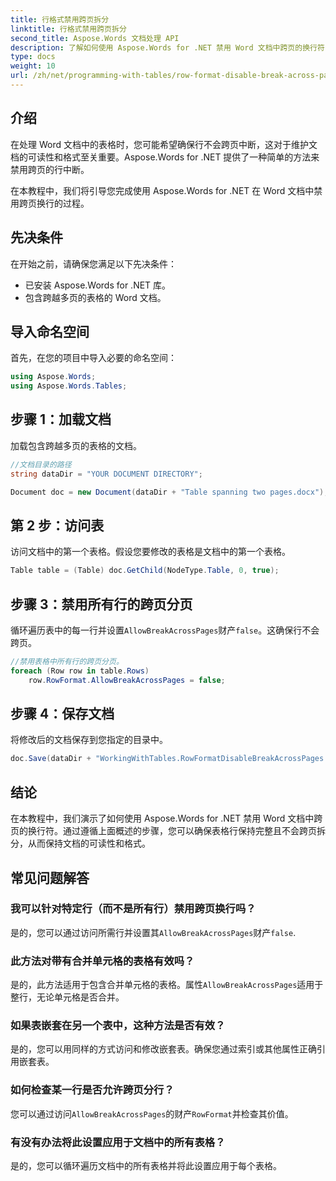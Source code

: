 ```yaml
---
title: 行格式禁用跨页拆分
linktitle: 行格式禁用跨页拆分
second_title: Aspose.Words 文档处理 API
description: 了解如何使用 Aspose.Words for .NET 禁用 Word 文档中跨页的换行符，以保持表格的可读性和格式。
type: docs
weight: 10
url: /zh/net/programming-with-tables/row-format-disable-break-across-pages/
---
```

## 介绍

在处理 Word 文档中的表格时，您可能希望确保行不会跨页中断，这对于维护文档的可读性和格式至关重要。Aspose.Words for .NET 提供了一种简单的方法来禁用跨页的行中断。

在本教程中，我们将引导您完成使用 Aspose.Words for .NET 在 Word 文档中禁用跨页换行的过程。

## 先决条件

在开始之前，请确保您满足以下先决条件：
- 已安装 Aspose.Words for .NET 库。
- 包含跨越多页的表格的 Word 文档。

## 导入命名空间

首先，在您的项目中导入必要的命名空间：

```csharp
using Aspose.Words;
using Aspose.Words.Tables;
```

## 步骤 1：加载文档

加载包含跨越多页的表格的文档。

```csharp
//文档目录的路径
string dataDir = "YOUR DOCUMENT DIRECTORY";

Document doc = new Document(dataDir + "Table spanning two pages.docx");
```

## 第 2 步：访问表

访问文档中的第一个表格。假设您要修改的表格是文档中的第一个表格。

```csharp
Table table = (Table) doc.GetChild(NodeType.Table, 0, true);
```

## 步骤 3：禁用所有行的跨页分页

循环遍历表中的每一行并设置`AllowBreakAcrossPages`财产`false`。这确保行不会跨页。

```csharp
//禁用表格中所有行的跨页分页。
foreach (Row row in table.Rows)
    row.RowFormat.AllowBreakAcrossPages = false;
```

## 步骤 4：保存文档

将修改后的文档保存到您指定的目录中。

```csharp
doc.Save(dataDir + "WorkingWithTables.RowFormatDisableBreakAcrossPages.docx");
```

## 结论

在本教程中，我们演示了如何使用 Aspose.Words for .NET 禁用 Word 文档中跨页的换行符。通过遵循上面概述的步骤，您可以确保表格行保持完整且不会跨页拆分，从而保持文档的可读性和格式。

## 常见问题解答

### 我可以针对特定行（而不是所有行）禁用跨页换行吗？  
是的，您可以通过访问所需行并设置其`AllowBreakAcrossPages`财产`false`.

### 此方法对带有合并单元格的表格有效吗？  
是的，此方法适用于包含合并单元格的表格。属性`AllowBreakAcrossPages`适用于整行，无论单元格是否合并。

### 如果表嵌套在另一个表中，这种方法是否有效？  
是的，您可以用同样的方式访问和修改嵌套表。确保您通过索引或其他属性正确引用嵌套表。

### 如何检查某一行是否允许跨页分行？  
您可以通过访问`AllowBreakAcrossPages`的财产`RowFormat`并检查其价值。

### 有没有办法将此设置应用于文档中的所有表格？  
是的，您可以循环遍历文档中的所有表格并将此设置应用于每个表格。